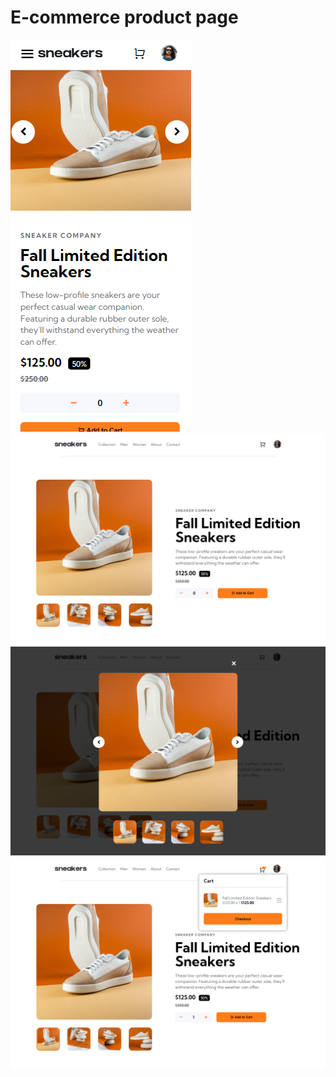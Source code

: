 # E-commerce product page

![E-commerce product page](ss1.png)
![E-commerce product page](ss2.png)
![E-commerce product page](ss3.png)
![E-commerce product page](ss4.png)